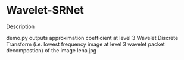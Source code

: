 # Wavelet-SRNet

Description 

demo.py outputs approximation coefficient at level 3 Wavelet Discrete Transform (i.e. lowest frequency image at level 3 wavelet packet decompostion) of the image lena.jpg 
